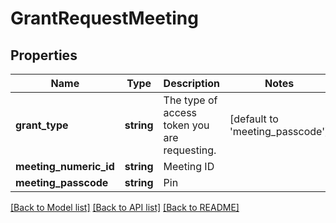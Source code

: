 # GrantRequestMeeting

## Properties
Name | Type | Description | Notes
------------ | ------------- | ------------- | -------------
**grant_type** | **string** | The type of access token you are requesting. | [default to 'meeting_passcode']
**meeting_numeric_id** | **string** | Meeting ID | 
**meeting_passcode** | **string** | Pin | 

[[Back to Model list]](../README.md#documentation-for-models) [[Back to API list]](../README.md#documentation-for-api-endpoints) [[Back to README]](../README.md)


